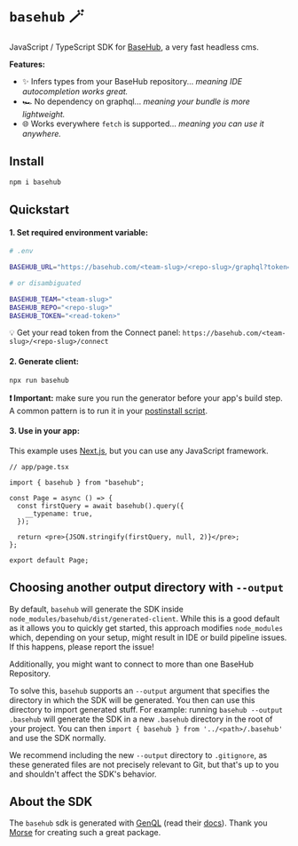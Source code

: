 # `basehub` 🪄

JavaScript / TypeScript SDK for [BaseHub](https://basehub.com/), a very fast headless cms.

**Features:**

- ✨ Infers types from your BaseHub repository... _meaning IDE autocompletion works great._
- 🏎️ No dependency on graphql... _meaning your bundle is more lightweight._
- 🌐 Works everywhere `fetch` is supported... _meaning you can use it anywhere._

## Install

```zsh
npm i basehub
```

## Quickstart

#### 1. Set required environment variable:

```zsh
# .env

BASEHUB_URL="https://basehub.com/<team-slug>/<repo-slug>/graphql?token=<read-token>"

# or disambiguated

BASEHUB_TEAM="<team-slug>"
BASEHUB_REPO="<repo-slug>"
BASEHUB_TOKEN="<read-token>"
```

💡 Get your read token from the Connect panel: `https://basehub.com/<team-slug>/<repo-slug>/connect`

#### 2. Generate client:

```zsh
npx run basehub
```

**❗️ Important:** make sure you run the generator before your app's build step. A common pattern is to run it in your [postinstall script](https://docs.npmjs.com/cli/v9/using-npm/scripts).

#### 3. Use in your app:

This example uses [Next.js](https://nextjs.org/), but you can use any JavaScript framework.

```tsx
// app/page.tsx

import { basehub } from "basehub";

const Page = async () => {
  const firstQuery = await basehub().query({
    __typename: true,
  });

  return <pre>{JSON.stringify(firstQuery, null, 2)}</pre>;
};

export default Page;
```

## Choosing another output directory with `--output`

By default, `basehub` will generate the SDK inside `node_modules/basehub/dist/generated-client`. While this is a good default as it allows you to quickly get started, this approach modifies `node_modules` which, depending on your setup, might result in IDE or build pipeline issues. If this happens, please report the issue!

Additionally, you might want to connect to more than one BaseHub Repository.

To solve this, `basehub` supports an `--output` argument that specifies the directory in which the SDK will be generated. You then can use this directory to import generated stuff. For example: running `basehub --output .basehub` will generate the SDK in a new `.basehub` directory in the root of your project. You can then `import { basehub } from '../<path>/.basehub'` and use the SDK normally.

We recommend including the new `--output` directory to `.gitignore`, as these generated files are not precisely relevant to Git, but that's up to you and shouldn't affect the SDK's behavior.

## About the SDK

The `basehub` sdk is generated with [GenQL](https://genql.dev/) (read their [docs](https://genql.dev/docs)). Thank you [Morse](https://github.com/remorses) for creating such a great package.
